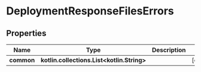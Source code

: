 
# DeploymentResponseFilesErrors

## Properties
| Name | Type | Description | Notes |
| ------------ | ------------- | ------------- | ------------- |
| **common** | **kotlin.collections.List&lt;kotlin.String&gt;** |  |  [optional] |



